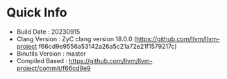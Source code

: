# Quick Info
* Build Date : 20230915
* Clang Version : ZyC clang version 18.0.0 (https://github.com/llvm/llvm-project f66cd9e9556a53142a26a5c21a72e21f1579217c)
* Binutils Version : master
* Compiled Based : https://github.com/llvm/llvm-project/commit/f66cd9e9

